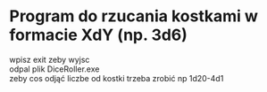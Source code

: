 # Program do rzucania kostkami w formacie XdY (np. 3d6)
wpisz exit zeby wyjsc <br />
odpal plik DiceRoller.exe <br />
zeby cos odjąć liczbe od kostki trzeba zrobić np 1d20-4d1

